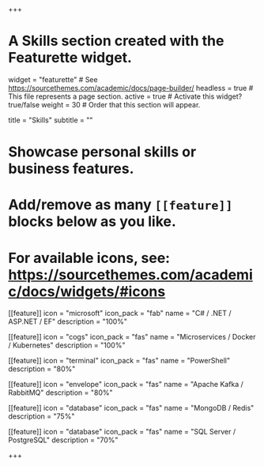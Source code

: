 +++
# A Skills section created with the Featurette widget.
widget = "featurette"  # See https://sourcethemes.com/academic/docs/page-builder/
headless = true  # This file represents a page section.
active = true  # Activate this widget? true/false
weight = 30  # Order that this section will appear.

title = "Skills"
subtitle = ""

# Showcase personal skills or business features.
# 
# Add/remove as many `[[feature]]` blocks below as you like.
# 
# For available icons, see: https://sourcethemes.com/academic/docs/widgets/#icons

[[feature]]
  icon = "microsoft"
  icon_pack = "fab"
  name = "C# / .NET / ASP.NET / EF"
  description = "100%"

[[feature]]
  icon = "cogs"
  icon_pack = "fas"
  name = "Microservices / Docker / Kubernetes"
  description = "100%"

[[feature]]
  icon = "terminal"
  icon_pack = "fas"
  name = "PowerShell"
  description = "80%"
  
[[feature]]
  icon = "envelope"
  icon_pack = "fas"
  name = "Apache Kafka / RabbitMQ"
  description = "80%"

[[feature]]
  icon = "database"
  icon_pack = "fas"
  name = "MongoDB / Redis"
  description = "75%"

[[feature]]
  icon = "database"
  icon_pack = "fas"
  name = "SQL Server / PostgreSQL"
  description = "70%"

+++
